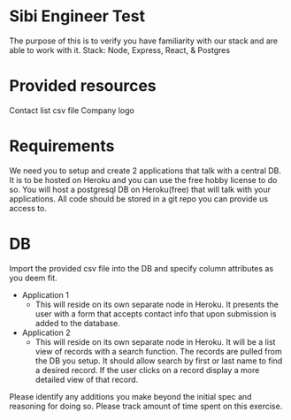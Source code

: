 # Sibi Engineer Test
The purpose of this is to verify you have familiarity with our stack and are able to work with it.
Stack: Node, Express, React, & Postgres

# Provided resources
Contact list csv file
Company logo

# Requirements
We need you to setup and create 2 applications that talk with a central DB.  It is to be hosted on Heroku and you can use the free hobby license to do so.  You will host a postgresql DB on Heroku(free) that will talk with your applications.  All code should be stored in a git repo you can provide us access to.

# DB
Import the provided csv file into the DB and specify column attributes as you deem fit.
* Application 1
  * This will reside on its own separate node in Heroku.  It presents the user with a form that accepts contact info that upon submission is added to the database.
* Application 2
  * This will reside on its own separate node in Heroku.  It will be a list view of records with a search function.  The records are pulled from the DB you setup.  It should allow search by first or last name to find a desired record.  If the user clicks on a record display a more detailed view of that record.

Please identify any additions you make beyond the initial spec and reasoning for doing so.
Please track amount of time spent on this exercise.
